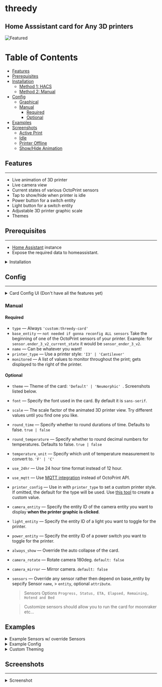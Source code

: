# threedy
## Home Asssistant card for Any 3D printers


![Featured](https://github.com/xZetsubou/ha-threedy-card/raw/master/screenshots/active.png)

# Table of Contents
- [Features](#features)
- [Prerequisites](#prerequisites)
- [Installation](#installation)
  * [Method 1: HACS](#method-1--hacs)
  * [Method 2: Manual](#method-2--manual)
- [Config](#config)
  * [Graphical](#graphical)
  * [Manual](#manual)
    + [Required](#required)
    + [Optional](#optional)
- [Examples](#examples)
- [Screenshots](#screenshots)
  * [Active Print](#active-print)
  * [Idle](#idle)
  * [Printer Offline](#printer-offline)
  * [Show/Hide Animation](#show-hide-animation)

## Features
---

- Live animation of 3D printer
- Live camera view
- Current states of various OctoPrint sensors
- Tap to show/hide when printer is idle
- Power button for a switch entity
- Light button for a switch entity
- Adjustable 3D printer graphic scale
- Themes


## Prerequisites
---
- [Home Assistant](https://www.home-assistant.io/) instance
- Expose the required data to homeassistant.



<details>
  <summary>Installation</summary>

## Installation
---
### Method 1: HACS
1. Open _HACS_ and navigate to _Frontend_ Section
2. Open the Overflow Menu (⋮) in the top right corner and click on _Custom repositories_
3. Paste `https://github.com/xZetsubou/ha-threedy-card` into the input field and select `Lovelace` from the dropdown
4. Click the Install Button on the highlighted Card titled _threedy_

### Method 2: Manual

1. Download ```threedy-card.js``` from the releases section.
2. Either:
  * Move to the ```www``` folder of your Home Assistant instance
  * Or copy the ffle's contents via the file editor.
3. In the Resources section of Lovelace (```Configuration -> Lovelace Dashboards -> Resources```), add ```/local/threedy-card.js``` as a ```JavaScript Module```.
4. Save
5. Add a manual card to your lovelace dashboard using the configuration instructions below.
6. Restart Server management
7. Reload Browser
</details>

## Config
---

<details>
  <summary>Card Config UI (Don't have all the features yet)</summary>

### Graphical

![graphical](https://github.com/xZetsubou/ha-threedy-card/raw/master/screenshots/graphical.png)
</details>

### Manual

#### Required

- ```type``` &mdash; Always ```'custom:threedy-card'```
- ```base_entity``` &mdash; `not needed if gonna reconfig ALL sensors` Take the beginning of one of the OctoPrint sensors of your printer. Example: for ```sensor.ender_3_v2_current_state``` it would be ```sensor_ender_3_v2```.
- ```name``` &mdash; Can be whatever you want!
- ```printer_type``` &mdash; Use a  printer style: ```'I3' | 'Cantilever' ```
- ```monitored``` &mdash; A list of values to monitor throughout the print; gets displayed to the right of the printer.

#### Optional

- ```theme``` &mdash; Theme of the card: ```'Default' | 'Neumorphic' ```. Screenshots listed below.
- ```font``` &mdash; Specify the font used in the card. By default it is ```sans-serif```.
- ```scale``` &mdash; The scale factor of the animated 3D printer view. Try different values until you find one you like.
- ```round_time``` &mdash; Specify whether to round durations of time. Defaults to false. ```true | false```
- ```round_temperature``` &mdash; Specify whether to round decimal numbers for temperatures. Defaults to false. ```true | false```
- ```temperature_unit``` &mdash; Specify which unit of temperature measurement to convert to. ```'F' | 'C' ```
- ```use_24hr``` &mdash; Use 24 hour time format instead of 12 hour.
- ```use_mqtt``` &mdash; Use [MQTT integration](https://plugins.octoprint.org/plugins/homeassistant/) instead of OctoPrint API.
- ```printer_config``` &mdash; Use in with ```printer_type``` to set a custom printer style. If omitted, the default for the type will be used. Use [this tool](https://google.com) to create a custom value.
- ```camera_entity``` &mdash; Specify the entity ID of the camera entity you want to display **when the printer graphic is clicked**.
- ```light_entity``` &mdash; Specify the entity ID of a light you want to toggle for the printer.
- ```power_entity``` &mdash; Specify the entity ID of a power switch you want to toggle for the printer.
- ```always_show``` &mdash; Override the auto collapse of the card.
- ```camera_rotate``` &mdash; Rotate camera 180deg. ``default: false``
- ```camera_mirror``` &mdash; Mirror camera. ``default: false``
- ```sensors``` &mdash; Override any sensor rather then depend on base_entity by sepcify Sensor `name`, > `entity`, optional `attribute`.
  > Sensors Options ``Progress, Status, ETA, Elapsed, Remaining, Hotend and Bed``

  > Customize sensors should allow you to run the card for moonraker etc...

## Examples

<details>
  <summary>Example Sensors w/ override Sensors</summary>
  
---
```yaml
# << configs
# Rather then specify 'base_entity' you can config each sensor.
type: 'custom:threedy-card'
base_entity: '' # You can use it if you want to override some of sensors and let some use base_etntity
name: 'Ender 3 Pro'
printer_type: I3
monitored:
  - Status
  - ETA
  - Elapsed
  - Remaining
  - Hotend
  - Bed
sensors:
  Progress: # return the print progress | 0 - 100
    entity: sensor.octoprint_print_progress 
  Elapsed: # return how much time have been since print starts - Require Status to be defined | number
    entity: sensor.octoprint_print_progress
    attribute: printTime 
  Remaining: # return how much time left to finish print - Require Status to be defined | number
    entity: sensor.octoprint_print_progress
    attribute: printTimeLeft
  ETA: # return how much time left to finish print - Require Status to be defined | number
    entity: sensor.octoprint_print_progress
    attribute: printTimeLeft 
  Status: # return the state of printer | ( printing, stopped etc.. ) 
    entity: sensor.octoprint_print_status
  Hotend: # Return the temperature of hotend | number
    entity: sensor.octoprint_tool_0_temperature
  Bed: # Return the temperature of Bed | number
    entity: sensor.octoprint_bed_temperature
```
</details>

<details>
  <summary>Example Config</summary>

---
```yaml
# required
type: 'custom:threedy-card'
base_entity: 'sensor.ender_3_v2'
name: 'Ender 3 Pro'
printer_type: I3
monitored:
  - Status
  - ETA
  - Elapsed
  - Remaining
  - Hotend
  - Bed
# optionals  
theme: 'Default'
font: 'Roboto'
scale: 1.0
round: false 
always_show: true
```
</details>

<details>
  <summary>Custom Theming</summary>

---

Custom theming can be accomplished using [lovelace-card-mod](https://github.com/thomasloven/lovelace-card-mod#mod-card)'s ```mod-card```.
Some styles may require the css keyword ``` !important``` to override the inline style.
Example usage as follows:

```yaml
type: 'custom:mod-card'
style: |
  threedy-card > div {
    box-shadow: none !important;
  }
card:
  type: 'custom:threedy-card'
    .
    .
    .
    <card config>
```
</details>




## Screenshots
---

<details>
  <summary>Screenshot</summary>

### Active Print

![Active](https://github.com/xZetsubou/ha-threedy-card/raw/master/screenshots/active.png)

### Idle

![Idle](https://github.com/xZetsubou/ha-threedy-card/raw/master/screenshots/idle.png)

### Printer Offline

![Offline](https://github.com/xZetsubou/ha-threedy-card/raw/master/screenshots/offline.png)

### Show/Hide Animation

![ShowHide](https://media.giphy.com/media/14VgtFSulJkOaRiZFo/giphy.gif)

</details>
